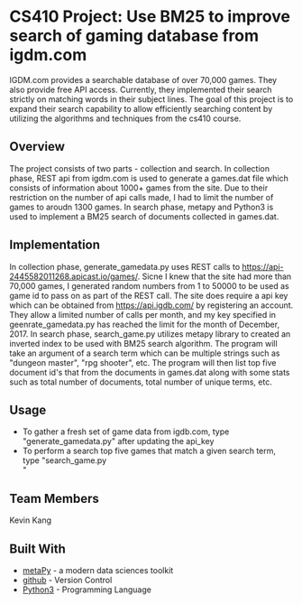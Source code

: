 # CS410 Project: Use BM25 to improve search of gaming database from igdm.com
IGDM.com provides a searchable database of over 70,000 games.  They also provide free API access.  Currently, they implemented their search strictly on matching words in their subject lines.  The goal of this project is to expand their search capability to allow efficiently searching content by utilizing the algorithms and techniques from the cs410 course.

## Overview
The project consists of two parts - collection and search.  In collection phase, REST api from igdm.com is used to generate a games.dat file which consists of information about 1000+ games from the site.  Due to their restriction on the number of api calls made, I had to limit the number of games to aroudn 1300 games. In search phase, metapy and Python3 is used to implement a BM25 search of documents collected in games.dat.

## Implementation
In collection phase, generate_gamedata.py uses REST calls to https://api-2445582011268.apicast.io/games/. Sicne I knew that the site had more than 70,000 games, I generated random numbers from 1 to 50000 to be used as game id to pass on as part of the REST call.  The site does require a api key which can be obtained from https://api.igdb.com/ by registering an account.  They allow a limited number of calls per month, and my key specified in geenrate_gamedata.py has reached the limit for the month of December, 2017.
In search phase, search_game.py utilizes metapy library to created an inverted index to be used with BM25 search algorithm.  The program will take an argument of a search term which can be multiple strings such as "dungeon master", "rpg shooter", etc.  The program will then list top five document id's that from the documents in games.dat along with some stats such as total number of documents, total number of unique terms, etc.

## Usage
* To gather a fresh set of game data from igdb.com, type "generate_gamedata.py" after updating the api_key
* To perform a search top five games that match a given search term, type "search_game.py <search term>"

## Team Members
Kevin Kang

## Built With
* [metaPy](https://github.com/meta-toolkit/metapy) - a modern data sciences toolkit
* [github](https://github.com//) - Version Control
* [Python3](https://www.python.org/) - Programming Language
